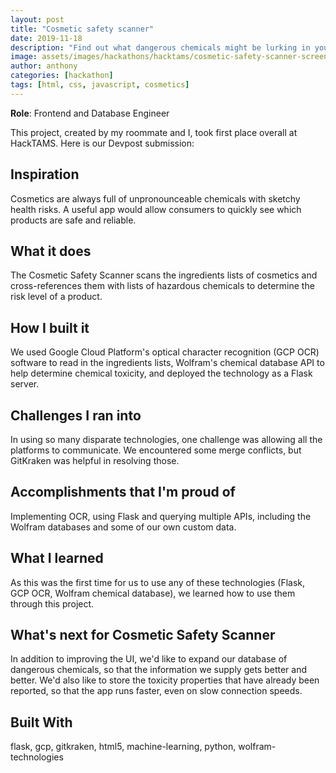 ```yaml
---
layout: post
title: "Cosmetic safety scanner"
date: 2019-11-18
description: "Find out what dangerous chemicals might be lurking in your cosmetics."
image: assets/images/hackathons/hacktams/cosmetic-safety-scanner-screenshot.png
author: anthony
categories: [hackathon]
tags: [html, css, javascript, cosmetics]
---
```

**Role**: Frontend and Database Engineer

This project, created by my roommate and I, took first place overall at HackTAMS. Here is our Devpost submission:

## Inspiration
Cosmetics are always full of unpronounceable chemicals with sketchy health risks. A useful app would allow consumers to quickly see which products are safe and reliable.

## What it does
The Cosmetic Safety Scanner scans the ingredients lists of cosmetics and cross-references them with lists of hazardous chemicals to determine the risk level of a product.

## How I built it
We used Google Cloud Platform's optical character recognition (GCP OCR) software to read in the ingredients lists, Wolfram's chemical database API to help determine chemical toxicity, and deployed the technology as a Flask server.

## Challenges I ran into
In using so many disparate technologies, one challenge was allowing all the platforms to communicate. We encountered some merge conflicts, but GitKraken was helpful in resolving those.

## Accomplishments that I'm proud of
Implementing OCR, using Flask and querying multiple APIs, including the Wolfram databases and some of our own custom data.

## What I learned
As this was the first time for us to use any of these technologies (Flask, GCP OCR, Wolfram chemical database), we learned how to use them through this project.

## What's next for Cosmetic Safety Scanner
In addition to improving the UI, we'd like to expand our database of dangerous chemicals, so that the information we supply gets better and better. We'd also like to store the toxicity properties that have already been reported, so that the app runs faster, even on slow connection speeds.

## Built With
flask, gcp, gitkraken, html5, machine-learning, python, wolfram-technologies